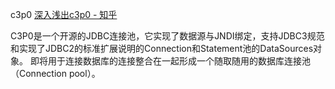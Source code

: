 c3p0
[深入浅出c3p0 - 知乎](https://zhuanlan.zhihu.com/p/52691663)

C3P0是一个开源的JDBC连接池，它实现了数据源与JNDI绑定，支持JDBC3规范和实现了JDBC2的标准扩展说明的Connection和Statement池的DataSources对象。
即将用于连接数据库的连接整合在一起形成一个随取随用的数据库连接池（Connection pool）。